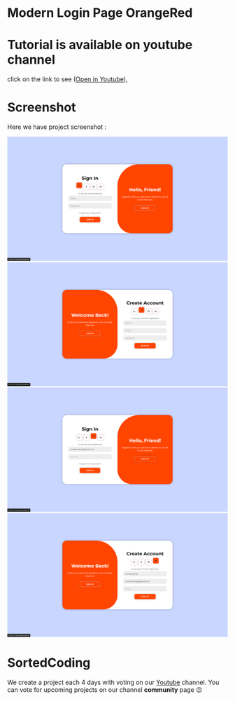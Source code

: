 # Modern Login Page OrangeRed

# Tutorial is available on youtube channel

click on the link to see  ([Open in Youtube]()), 


# Screenshot
Here we have project screenshot :

![screenshot](Screenshot.png)
![screenshot](Screenshot1.png)
![screenshot](Screenshot2.png)
![screenshot](Screenshot3.png)

# SortedCoding

We create a project each 4 days with voting on our <a href="https://youtube.com/@SortedCoding" target="_blank">Youtube</a> channel.
You can vote for upcoming projects on our channel **community** page :wink:
